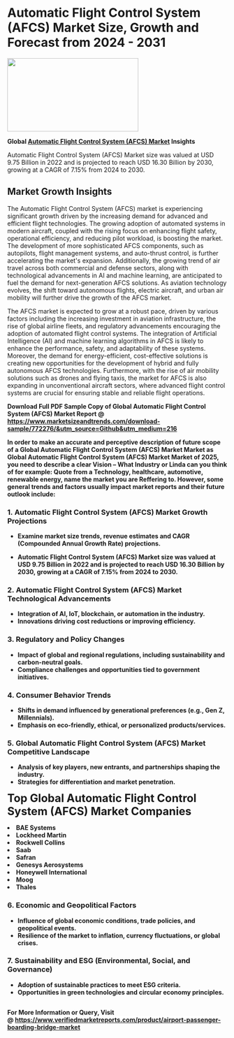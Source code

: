 <H1>Automatic Flight Control System (AFCS) Market Size, Growth and Forecast from 2024 - 2031</H1><img class="aligncenter size-medium wp-image-584254" src="https://thirdeyenews.in/wp-content/uploads/2024/09/Global-Market-Research-300x168.jpeg" alt="" width="300" height="168" /><p><strong>Global&nbsp;<a href="https://www.marketsizeandtrends.com/download-sample/772276/&amp;utm_source=Github&utm_medium=216">Automatic Flight Control System (AFCS) Market</a> Insights</strong></p><p>Automatic Flight Control System (AFCS) Market size was valued at USD 9.75 Billion in 2022 and is projected to reach USD 16.30 Billion by 2030, growing at a CAGR of 7.15% from 2024 to 2030.</p><p><h2>Market Growth Insights</h2> <p>The Automatic Flight Control System (AFCS) market is experiencing significant growth driven by the increasing demand for advanced and efficient flight technologies. The growing adoption of automated systems in modern aircraft, coupled with the rising focus on enhancing flight safety, operational efficiency, and reducing pilot workload, is boosting the market. The development of more sophisticated AFCS components, such as autopilots, flight management systems, and auto-thrust control, is further accelerating the market's expansion. Additionally, the growing trend of air travel across both commercial and defense sectors, along with technological advancements in AI and machine learning, are anticipated to fuel the demand for next-generation AFCS solutions. As aviation technology evolves, the shift toward autonomous flights, electric aircraft, and urban air mobility will further drive the growth of the AFCS market.</p> <p><strong></strong></p> <p>The AFCS market is expected to grow at a robust pace, driven by various factors including the increasing investment in aviation infrastructure, the rise of global airline fleets, and regulatory advancements encouraging the adoption of automated flight control systems. The integration of Artificial Intelligence (AI) and machine learning algorithms in AFCS is likely to enhance the performance, safety, and adaptability of these systems. Moreover, the demand for energy-efficient, cost-effective solutions is creating new opportunities for the development of hybrid and fully autonomous AFCS technologies. Furthermore, with the rise of air mobility solutions such as drones and flying taxis, the market for AFCS is also expanding in unconventional aircraft sectors, where advanced flight control systems are crucial for ensuring stable and reliable flight operations.</p> <p><strong></p><p><span class=""><strong>Download Full PDF Sample Copy of Global Automatic Flight Control System (AFCS) Market Report</strong> @ <a href="https://www.marketsizeandtrends.com/download-sample/772276/&amp;utm_source=Github&utm_medium=216" target="_blank">https://www.marketsizeandtrends.com/download-sample/772276/&amp;utm_source=Github&utm_medium=216</a></span></p><p>In order to make an accurate and perceptive description of future scope of a Global&nbsp;Automatic Flight Control System (AFCS) Market Market as Global&nbsp;Automatic Flight Control System (AFCS) Market Market of 2025, you need to describe a clear Vision &ndash; What Industry or Linda can you think of for example: Quote from a Technology, healthcare, automotive, renewable energy, name the market you are Reffering to. However, some general trends and factors usually impact market reports and their future outlook include:</p><h3>1.&nbsp;<strong>Automatic Flight Control System (AFCS) Market Growth Projections</strong></h3><ul><li>Examine market size trends, revenue estimates and CAGR (Compounded Annual Growth Rate) projections.</li><li><p>Automatic Flight Control System (AFCS) Market size was valued at USD 9.75 Billion in 2022 and is projected to reach USD 16.30 Billion by 2030, growing at a CAGR of 7.15% from 2024 to 2030.</p></li></ul><h3>2.&nbsp;<strong>Automatic Flight Control System (AFCS) Market Technological Advancements</strong></h3><ul><li>Integration of AI, IoT, blockchain, or automation in the industry.</li><li>Innovations driving cost reductions or improving efficiency.</li></ul><h3>3.&nbsp;<strong>Regulatory and Policy Changes</strong></h3><ul><li>Impact of global and regional regulations, including sustainability and carbon-neutral goals.</li><li>Compliance challenges and opportunities tied to government initiatives.</li></ul><h3>4.&nbsp;<strong>Consumer Behavior Trends</strong></h3><ul><li>Shifts in demand influenced by generational preferences (e.g., Gen Z, Millennials).</li><li>Emphasis on eco-friendly, ethical, or personalized products/services.</li></ul><h3>5.&nbsp;<strong>Global Automatic Flight Control System (AFCS) Market Competitive Landscape</strong></h3><ul><li>Analysis of key players, new entrants, and partnerships shaping the industry.</li><li>Strategies for differentiation and market penetration.</li></ul><p data-pm-slice="1 1 []"><span style="color: inherit; font-family: inherit; font-size: 25px;">Top Global Automatic Flight Control System (AFCS) Market Companies</span></p><div class="" data-test-id=""><p><li>BAE Systems</li><li> Lockheed Martin</li><li> Rockwell Collins</li><li> Saab</li><li> Safran</li><li> Genesys Aerosystems</li><li> Honeywell International</li><li> Moog</li><li> Thales</li></p></div><h3>6.&nbsp;<strong>Economic and Geopolitical Factors</strong></h3><ul><li>Influence of global economic conditions, trade policies, and geopolitical events.</li><li>Resilience of the market to inflation, currency fluctuations, or global crises.</li></ul><h3>7.&nbsp;<strong>Sustainability and ESG (Environmental, Social, and Governance)</strong></h3><ul><li>Adoption of sustainable practices to meet ESG criteria.</li><li>Opportunities in green technologies and circular economy principles.</li></ul><h2><strong style="font-size: 14px;">For More Information or Query, Visit @&nbsp;</strong><a style="background-color: #ffffff; font-size: 14px;" href="https://www.marketsizeandtrends.com/report/automatic-flight-control-system-afcs-market/" target="_blank">https://www.verifiedmarketreports.com/product/airport-passenger-boarding-bridge-market</a></h2>
